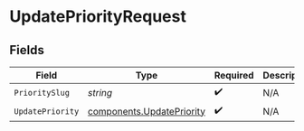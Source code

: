 # UpdatePriorityRequest


## Fields

| Field                                                                  | Type                                                                   | Required                                                               | Description                                                            |
| ---------------------------------------------------------------------- | ---------------------------------------------------------------------- | ---------------------------------------------------------------------- | ---------------------------------------------------------------------- |
| `PrioritySlug`                                                         | *string*                                                               | :heavy_check_mark:                                                     | N/A                                                                    |
| `UpdatePriority`                                                       | [components.UpdatePriority](../../models/components/updatepriority.md) | :heavy_check_mark:                                                     | N/A                                                                    |
